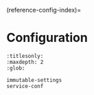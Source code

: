 (reference-config-index)=
# Configuration

```{toctree}
:titlesonly:
:maxdepth: 2
:glob:

immutable-settings
service-conf
